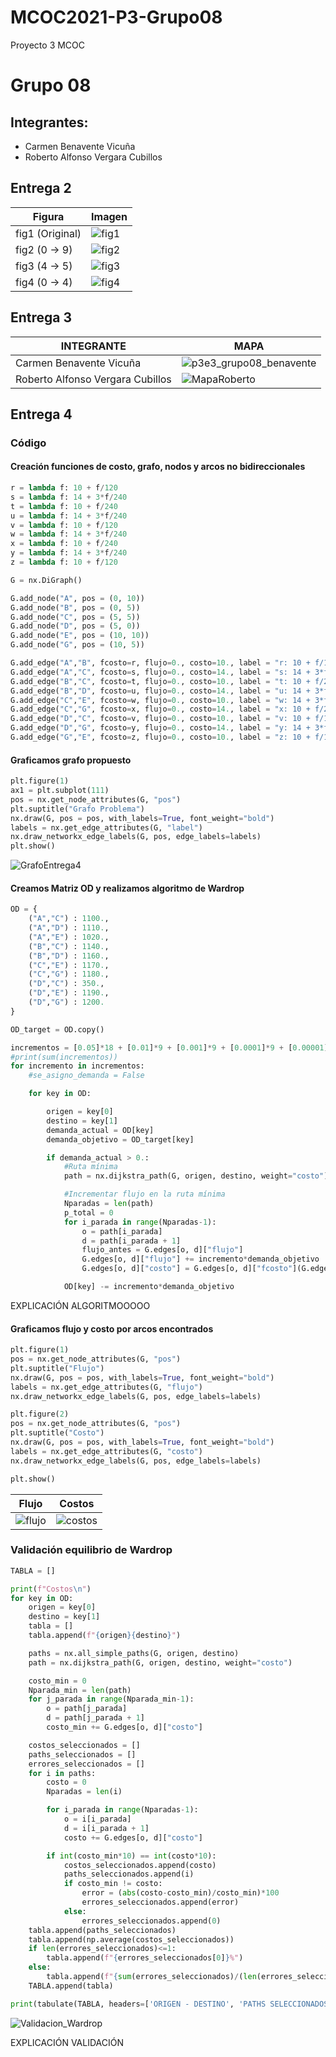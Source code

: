 # MCOC2021-P3-Grupo08
Proyecto 3 MCOC

# Grupo 08 

## Integrantes:

* Carmen Benavente Vicuña
* Roberto Alfonso Vergara Cubillos

## Entrega 2

| Figura | Imagen |
| ------------- | ------------- |
| fig1 (Original) | ![fig1](https://github.com/RobertoVergaraC/MCOC2021-P3-Grupo08/blob/main/Entrega%202/fig1.png) |
| fig2 (0 &rightarrow; 9) | ![fig2](https://github.com/RobertoVergaraC/MCOC2021-P3-Grupo08/blob/main/Entrega%202/fig2.png) |
| fig3 (4 &rightarrow; 5) | ![fig3](https://github.com/RobertoVergaraC/MCOC2021-P3-Grupo08/blob/main/Entrega%202/fig3.png) |
| fig4 (0 &rightarrow; 4) | ![fig4](https://github.com/RobertoVergaraC/MCOC2021-P3-Grupo08/blob/main/Entrega%202/fig4.png) |  

## Entrega 3
| INTEGRANTE | MAPA |
| ------------- | ------------- |
| Carmen Benavente Vicuña | ![p3e3_grupo08_benavente](https://user-images.githubusercontent.com/62263342/141379206-a2083e09-35aa-4f76-9882-9393e52d5b22.png) |
| Roberto Alfonso Vergara Cubillos | ![MapaRoberto](https://github.com/RobertoVergaraC/MCOC2021-P3-Grupo08/blob/main/Entrega%203/p3e3_grupo08_vergara.png) |  

## Entrega 4

### Código

#### Creación funciones de costo, grafo, nodos y arcos no bidireccionales
```python
r = lambda f: 10 + f/120
s = lambda f: 14 + 3*f/240 
t = lambda f: 10 + f/240
u = lambda f: 14 + 3*f/240 
v = lambda f: 10 + f/120
w = lambda f: 14 + 3*f/240 
x = lambda f: 10 + f/240
y = lambda f: 14 + 3*f/240 
z = lambda f: 10 + f/120

G = nx.DiGraph()

G.add_node("A", pos = (0, 10))
G.add_node("B", pos = (0, 5))
G.add_node("C", pos = (5, 5))
G.add_node("D", pos = (5, 0))
G.add_node("E", pos = (10, 10))
G.add_node("G", pos = (10, 5))

G.add_edge("A","B", fcosto=r, flujo=0., costo=10., label = "r: 10 + f/120")
G.add_edge("A","C", fcosto=s, flujo=0., costo=14., label = "s: 14 + 3*f/240")
G.add_edge("B","C", fcosto=t, flujo=0., costo=10., label = "t: 10 + f/240")
G.add_edge("B","D", fcosto=u, flujo=0., costo=14., label = "u: 14 + 3*f/240")
G.add_edge("C","E", fcosto=w, flujo=0., costo=10., label = "w: 14 + 3*f/240")
G.add_edge("C","G", fcosto=x, flujo=0., costo=14., label = "x: 10 + f/240")
G.add_edge("D","C", fcosto=v, flujo=0., costo=10., label = "v: 10 + f/120")
G.add_edge("D","G", fcosto=y, flujo=0., costo=14., label = "y: 14 + 3*f/240")
G.add_edge("G","E", fcosto=z, flujo=0., costo=10., label = "z: 10 + f/120")
```

#### Graficamos grafo propuesto
```python
plt.figure(1)
ax1 = plt.subplot(111)
pos = nx.get_node_attributes(G, "pos")
plt.suptitle("Grafo Problema")
nx.draw(G, pos = pos, with_labels=True, font_weight="bold")
labels = nx.get_edge_attributes(G, "label")
nx.draw_networkx_edge_labels(G, pos, edge_labels=labels)
plt.show()
```
![GrafoEntrega4](https://github.com/RobertoVergaraC/MCOC2021-P3-Grupo08/blob/main/Entrega%204/Grafo%20Entrega%204.png)

#### Creamos Matriz OD y realizamos algoritmo de Wardrop
```python
OD = {
	("A","C") : 1100.,
	("A","D") : 1110.,
	("A","E") : 1020.,
	("B","C") : 1140.,
	("B","D") : 1160.,
	("C","E") : 1170.,
	("C","G") : 1180.,
	("D","C") : 350.,
	("D","E") : 1190.,
	("D","G") : 1200.
}

OD_target = OD.copy()

incrementos = [0.05]*18 + [0.01]*9 + [0.001]*9 + [0.0001]*9 + [0.00001]*9 + [0.000001]*10
#print(sum(incrementos))
for incremento in incrementos:
	#se_asigno_demanda = False

	for key in OD:

		origen = key[0]
		destino = key[1]
		demanda_actual = OD[key]
		demanda_objetivo = OD_target[key]

		if demanda_actual > 0.:
			#Ruta mínima
			path = nx.dijkstra_path(G, origen, destino, weight="costo")

			#Incrementar flujo en la ruta mínima
			Nparadas = len(path)
			p_total = 0
			for i_parada in range(Nparadas-1):
				o = path[i_parada]
				d = path[i_parada + 1]
				flujo_antes = G.edges[o, d]["flujo"]
				G.edges[o, d]["flujo"] += incremento*demanda_objetivo
				G.edges[o, d]["costo"] = G.edges[o, d]["fcosto"](G.edges[o, d]["flujo"])

			OD[key] -= incremento*demanda_objetivo
```  

EXPLICACIÓN ALGORITMOOOOO

#### Graficamos flujo y costo por arcos encontrados
```python
plt.figure(1)
pos = nx.get_node_attributes(G, "pos")
plt.suptitle("Flujo")
nx.draw(G, pos = pos, with_labels=True, font_weight="bold")
labels = nx.get_edge_attributes(G, "flujo")
nx.draw_networkx_edge_labels(G, pos, edge_labels=labels)

plt.figure(2)
pos = nx.get_node_attributes(G, "pos")
plt.suptitle("Costo")
nx.draw(G, pos = pos, with_labels=True, font_weight="bold")
labels = nx.get_edge_attributes(G, "costo")
nx.draw_networkx_edge_labels(G, pos, edge_labels=labels)

plt.show()
```

| Flujo | Costos |
| ------------- | ------------- |
| ![flujo](https://github.com/RobertoVergaraC/MCOC2021-P3-Grupo08/blob/main/Entrega%204/Flujo%20Entrega%204.png) | ![costos](https://github.com/RobertoVergaraC/MCOC2021-P3-Grupo08/blob/main/Entrega%204/Costos%20Entrega%204.png) |

### Validación equilibrio de Wardrop
```python
TABLA = []

print(f"Costos\n")
for key in OD:
	origen = key[0]
	destino = key[1]
	tabla = []
	tabla.append(f"{origen}{destino}")

	paths = nx.all_simple_paths(G, origen, destino)
	path = nx.dijkstra_path(G, origen, destino, weight="costo")

	costo_min = 0
	Nparada_min = len(path)
	for j_parada in range(Nparada_min-1):
		o = path[j_parada]
		d = path[j_parada + 1]
		costo_min += G.edges[o, d]["costo"]

	costos_seleccionados = []
	paths_seleccionados = []
	errores_seleccionados = []
	for i in paths:
		costo = 0
		Nparadas = len(i)

		for i_parada in range(Nparadas-1):
			o = i[i_parada]
			d = i[i_parada + 1]
			costo += G.edges[o, d]["costo"]

		if int(costo_min*10) == int(costo*10):
			costos_seleccionados.append(costo)
			paths_seleccionados.append(i)
			if costo_min != costo:
				error = (abs(costo-costo_min)/costo_min)*100
				errores_seleccionados.append(error)
			else:
				errores_seleccionados.append(0)
	tabla.append(paths_seleccionados)
	tabla.append(np.average(costos_seleccionados))
	if len(errores_seleccionados)<=1:
		tabla.append(f"{errores_seleccionados[0]}%")
	else:
		tabla.append(f"{sum(errores_seleccionados)/(len(errores_seleccionados)-1)}%")
	TABLA.append(tabla)

print(tabulate(TABLA, headers=['ORIGEN - DESTINO', 'PATHS SELECCIONADOS', 'COSTOS', 'ERROR COSTOS'], tablefmt='grid'))
```

![Validacion_Wardrop](https://github.com/RobertoVergaraC/MCOC2021-P3-Grupo08/blob/main/Entrega%204/Validaci%C3%B3n%20Wardrop%20Entrega%204.png)  

EXPLICACIÓN VALIDACIÓN

